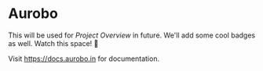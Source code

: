 # Aurobo

This will be used for _Project Overview_ in future. We'll add some cool badges as well. Watch this space! 👀

Visit https://docs.aurobo.in for documentation.
